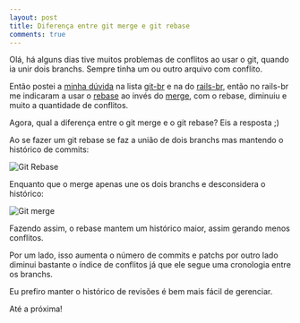 ```yaml
---
layout: post
title: Diferença entre git merge e git rebase
comments: true
---
```


Olá, há alguns dias tive muitos problemas de conflitos ao usar o git, quando ia unir dois branchs. Sempre tinha um ou outro arquivo com conflito.

Então postei a [minha dúvida](http://groups.google.com/group/git-br/browse_thread/thread/d531975c7448e97d) na lista [git-br](http://groups.google.com/group/git-br) e na do [rails-br](http://groups.google.com/group/rails-br/browse_thread/thread/d9d041a1860cc880/922b2c5e56ccd24f?lnk=gst&amp;q=Conflitos+ao+fazer+merge#922b2c5e56ccd24f), então no rails-br me indicaram a usar o [rebase](http://www.kernel.org/pub/software/scm/git/docs/git-rebase.html) ao invés do [merge](http://www.kernel.org/pub/software/scm/git/docs/git-merge.html), com o rebase, diminuiu e muito a quantidade de conflitos.

Agora, qual a diferença entre o git merge e o git rebase? Eis a resposta ;)

Ao se fazer um git rebase se faz a união de dois branchs mas mantendo o histórico de commits:

![Git Rebase](http://book.git-scm.com/images/figure/rebase4.png)

Enquanto que o merge apenas une os dois branchs e desconsidera o histórico:

![Git merge](http://book.git-scm.com/images/figure/rebase2.png)

Fazendo assim, o rebase mantem um histórico maior, assim gerando menos conflitos.

Por um lado, isso aumenta o número de commits e patchs por outro lado diminui bastante o índice de conflitos já que ele segue uma cronologia entre os branchs.

Eu prefiro manter o histórico de revisões é bem mais fácil de gerenciar.

Até a próxima!
